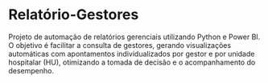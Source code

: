# Relatório-Gestores
Projeto de automação de relatórios gerenciais utilizando Python e Power BI. O objetivo é facilitar a consulta de gestores, gerando visualizações automáticas com apontamentos individualizados por gestor e por unidade hospitalar (HU), otimizando a tomada de decisão e o acompanhamento do desempenho.
